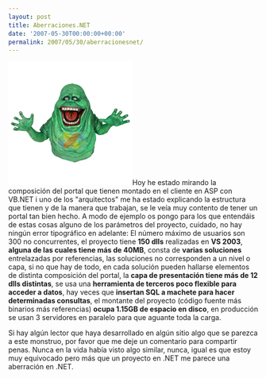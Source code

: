 ```yaml
---
layout: post
title: Aberraciones.NET
date: '2007-05-30T00:00:00+00:00'
permalink: 2007/05/30/aberracionesnet/
---
```

<img class="derecha" src='/assets/ghost.png' alt='ghost' />Hoy he estado mirando la composición del portal que tienen montado en el cliente en ASP con VB.NET i uno de los "arquitectos" me ha estado explicando la estructura que tienen y de la manera que trabajan, se le veía muy contento de tener un portal tan bien hecho. A modo de ejemplo os pongo para los que entendáis de estas cosas alguno de los parámetros del proyecto, cuidado, no hay ningún error tipográfico en adelante: El número máximo de usuarios son 300 no concurrentes, el proyecto tiene <strong>150 dlls</strong> realizadas en <strong>VS 2003</strong>, <strong>alguna de las cuales tiene más de 40MB</strong>,  consta de <strong>varias soluciones</strong> entrelazadas por referencias, las soluciones no corresponden a un nivel o capa, si no que hay de todo, en cada solución pueden hallarse elementos de distinta composición del portal, la <strong>capa de presentación tiene más de 12 dlls distintas</strong>, se usa una <strong>herramienta de terceros poco flexible para acceder a datos</strong>, hay veces que <strong>insertan SQL a machete para hacer determinadas consultas</strong>, el montante del proyecto (código fuente más binarios más referencias) <strong>ocupa 1.15GB de espacio en disco</strong>, en producción se usan 3 servidores en paralelo para que aguante toda la carga.

Si hay algún lector que haya desarrollado en algún sitio algo que se parezca a este monstruo, por favor que me deje un comentario para compartir penas. Nunca en la vida había visto algo similar, nunca, igual es que estoy muy equivocado pero más que un proyecto en .NET me parece una aberración en .NET.
